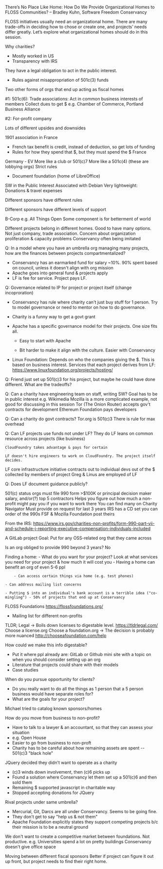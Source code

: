 There’s No Place Like Home: How Do We Provide Organizational Homes to FLOSS Communities? – Bradley Kuhn, Software Freedom Conservancy

FLOSS initiatives usually need an organizational home. There are many trade-offs in deciding how to chose or create one, and projects’ needs differ greatly. Let’s explore what organizational homes should do in this session.


Why charities?
- Mostly worked in US
- Transparency with IRS

They have a legal obligation to act in the public interest. 
- Rules against misappropriation of 501c(3) funds

Two other forms of orgs that end up acting as fiscal homes

#1: 
    501c(6): Trade associations: Act in common business interests of members
    Collect dues to get $
e.g. Chamber of Commerce, Portland Business Alliance

#2:
    For-profit company

Lots of different upsides and downsides

1901 association in France
- French tax benefit is credit, instead of deduction, so get lots of funding
- Rules for how they spend that $, but they must spend the $ France

Germany - EV
More like a club or 501(c)7
More like a 501c(4) (these are lobbying orgs)
Strict rules
- Document foundation (home of LibreOffice)


SW in the Public Interest
Associated with Debian
Very lightweight: Donations & travel expenses

Different sponsors have different rules

Different sponsors have different levels of support


B-Corp
e.g. All Things Open
Some component is for betterment of world

Different projects belong in different homes. Good to have many options. Not just company, trade association.
Concern about organization proliferation & capacity problems
Conservancy often being imitated

Q: In a model where you have an umbrella org managing many projects, how are the finances between projects compartmentalized?
- Conservancy has an earmarked fund for salary ~10%. 90% spent based on council, unless it doesn't align with org mission
- Apache goes into general fund & projects apply
- LF is fee for service. Project pays LF.

Q: Governance related to IP for project or project itself (change incoproration)
- Conservancy has rule where charity can't just buy stuff for 1 person. Try to model governance or need to mentor on how to do governance.
- Charity is a funny way to get a govt grant
- Apache has a specific governance model for their projects. One size fits all.

    - Easy to start with Apache

    - Bit harder to make it align with the culture. Easier with Conservancy

- Linux Foundation: Depends on who the companies giving the $.  This is based on business interest.
Services that each project derives from LF: 
https://www.linuxfoundation.org/projects/hosting/

Q: Friend just set up 501(c)3 for his project, but maybe he could have done different.  What are the tradeoffs?

Q: Can a charity have engineering team on staff, writing SW?
Goal has to be in public interest
e.g. Wikimedia
Mozilla is a more complicated example, not good for discussing in this session
Tor (The Onion Router) accepts gov't contracts for development
Ethereum Foundation pays developers

Q: Can a charity do govt contracts?
Tor.org is 501(c)3
There is rule for max overhead

Q: Can LF projects use funds not under LF?
They do
LF leans on common resource across projects (like business)

    CloudFoundry takes advantage & pays for certain

    LF doesn't hire engineers to work on CloudFoundry. The project itself decides.

LF core infrastructure initiative contracts out to individual devs out of the $ collected by members of project
Greg & Linus are employed of LF

Q: Does LF document guidance publicly?

501(c) status orgs must file 990 form >$100K or principal decision maker salary, and/or(?) top 5 contractors
Helps you figure out how much a non-profit might pay you if you want to work there
You can find many on Charity Navigator
Must provide on request for last 3 years
IRS has a CD set you can order of the 990s
FSF & Mozilla Foundation post theirs

From the IRS:
https://www.irs.gov/charities-non-profits/form-990-part-vii-and-schedule-j-reporting-executive-compensation-individuals-included

A GitLab project
Goal: Put for any OSS-related org that they came across

Is an org obliged to provide 990 beyond 3 years? No

Finding a home:
    - What do you want for your project?  Look at what services you need for your project & how much it will cost you
    - Having a home can benefit an org of even 5-6 ppl

        - Can access certain things via home (e.g. test phones)

    - Can address mailing list concerns

    - Putting $ into an individual's bank account is a terrible idea ("co-mingling") - 50% of projects that end up at Conservancy
    
    
FLOSS Foundations
https://flossfoundations.org/ 
- Mailing list for different non-profits

TLDR; Legal -> Boils down licenses to digestable level.
https://tldrlegal.com/
Choose a license.org
Choose a foundation.org -> The decision is probably more nuanced
http://chooseafoundation.com/help

How could we make this info digestable?
- Put it where ppl already are: 
    GitLab or Github mini site with a topic on when you should consider setting up an org
- Literature that projects could share with their models
- Case studies

When do you pursue opportunity for clients?
- Do you really want to do all the things as 1 person that a 5 person business would have separate roles for?
- What are the goals for your project?

Michael tried to catalog known sponsors/homes

How do you move from business to non-profit?
- Have to talk to a lawyer & an accountant, so that they can assess your situation
- e.g. Open House
- Easier to go from business to non-proft
- Charity has to be careful about how remaining assets are spent -- 501(c)3 "black hole"

JQuery decided they didn't want to operate as a charity
- (c)3 winds down involvement, then (c)6 picks up
- Found a solution where Conservancy let them set up a 501(c)6 and then sold them
- Remaining $ supported javascript in charitable way
- Stopped accepting donations for JQuery

Rival projects under same umbrella?
- Mercurial, Git, Darcs are all under Conservancy. Seems to be going fine.
- They don't get to say "help us & not them"
- Apache Foundation explicitly states they support competing projects b/c their mission is to be a neutral ground

We don't want to create a competitive market between foundations. Not productive.
e.g. Universities spend a lot on pretty buildings
Conservancy doesn't give office space

Moving between different fiscal sponsors
Better if project can figure it out up front, but project needs to find their right home.
